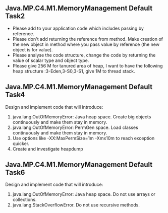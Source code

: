 ## Java.MP.C4.M1.MemoryManagement Default Task2	
- Please add to your application code which includes passing by reference.
- Please don't add returning the reference from method. Make creation of the new object in method where you pass value by reference (the new object is for value). 
- Please analyse the code structure, change the code by returning the value of scalar type and object type. 
- Please give 256 M for tanured area of heap, I want to have the following heap structure :3-Eden,3-S0,3-S1, give 1M to thread stack.

## Java.MP.C4.M1.MemoryManagement Default Task4	
Design and implement code that will introduce:
1. java.lang.OutOfMemoryError: Java heap space. Create big objects continuously and make them stay in memory.
2. java.lang.OutOfMemoryError: PermGen space. Load classes continuously and make them stay in memory.
3. Use options like -XX:MaxPermSize=1m -Xmx10m to reach exception quicker.
4. Create and investigate heapdump

## Java.MP.C4.M1.MemoryManagement Default Task6	
Design and implement code that will introduce:
1. java.lang.OutOfMemoryError: Java heap space. Do not use arrays or collections.
2. java.lang.StackOverflowError. Do not use recursive methods.